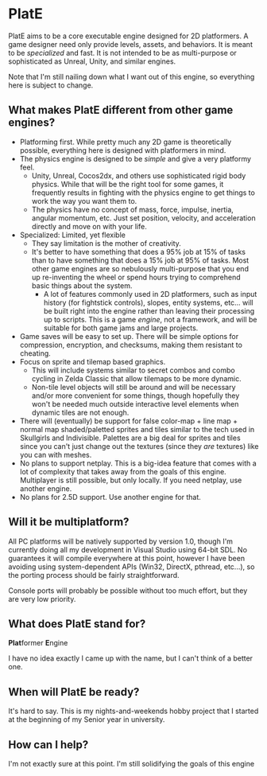 # PlatE
PlatE aims to be a core executable engine designed for 2D platformers. A game designer need only provide levels, assets, and behaviors. It is meant to be _specialized_ and fast. It is not intended to be as multi-purpose or sophisticated as Unreal, Unity, and similar engines.

Note that I'm still nailing down what I want out of this engine, so everything here is subject to change.

## What makes PlatE different from other game engines?
  + Platforming first. While pretty much any 2D game is theoretically possible, everything here is designed with platformers in mind.
  + The physics engine is designed to be _simple_ and give a very platformy feel.
    * Unity, Unreal, Cocos2dx, and others use sophisticated rigid body physics. While that will be the right tool for some games, it frequently results in fighting with the physics engine to get things to work the way you want them to.
    * The physics have no concept of mass, force, impulse, inertia, angular momentum, etc. Just set position, velocity, and acceleration directly and move on with your life.
  + Specialized: Limited, yet flexible
    * They say limitation is the mother of creativity.
	* It's better to have something that does a 95% job at 15% of tasks than to have something that does a 15% job at 95% of tasks. Most other game engines are so nebulously multi-purpose that you end up re-inventing the wheel or spend hours trying to comprehend basic things about the system.
	  - A lot of features commonly used in 2D platformers, such as input history (for fightstick controls), slopes, entity systems, etc... will be built right into the engine rather than leaving their processing up to scripts. This is a game _engine_, not a framework, and will be suitable for both game jams and large projects.
  + Game saves will be easy to set up. There will be simple options for compression, encryption, and checksums, making them resistant to cheating.
  + Focus on sprite and tilemap based graphics.
    * This will include systems similar to secret combos and combo cycling in Zelda Classic that allow tilemaps to be more dynamic.
    * Non-tile level objects will still be around and will be necessary and/or more convenient for some things, though hopefully they won't be needed much outside interactive level elements when dynamic tiles are not enough.
  + There will (eventually) be support for false color-map + line map + normal map shaded/paletted sprites and tiles similar to the tech used in Skullgirls and Indivisible. Palettes are a big deal for sprites and tiles since you can't just change out the textures (since they _are_ textures) like you can with meshes.
  + No plans to support netplay. This is a big-idea feature that comes with a lot of complexity that takes away from the goals of this engine. Multiplayer is still possible, but only locally. If you need netplay, use another engine.
  + No plans for 2.5D support. Use another engine for that.

## Will it be multiplatform?
All PC platforms will be natively supported by version 1.0, though I'm currently doing all my development in Visual Studio using 64-bit SDL. No guarantees it will compile everywhere at this point, however I have been avoiding using system-dependent APIs (Win32, DirectX, pthread, etc...), so the porting process should be fairly straightforward.

Console ports will probably be possible without too much effort, but they are very low priority.

## What does PlatE stand for?
**Plat**former **E**ngine

I have no idea exactly I came up with the name, but I can't think of a better one.

## When will PlatE be ready?
It's hard to say. This is my nights-and-weekends hobby project that I started at the beginning of my Senior year in university.

## How can I help?
I'm not exactly sure at this point. I'm still solidifying the goals of this engine
